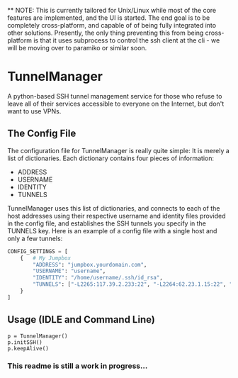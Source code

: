 ** NOTE: This is currently tailored for Unix/Linux while most of the core features are implemented, and the UI is started. The end goal is to be completely cross-platform, and capable of of being fully integrated into other solutions. Presently, the only thing preventing this from being cross-platform is that it uses subprocess to control the ssh client at the cli - we will be moving over to paramiko or similar soon.

# TunnelManager
A python-based SSH tunnel management service for those who refuse to leave all of their services accessible to everyone on the Internet, but don't want to use VPNs. 

## The Config File
The configuration file for TunnelManager is really quite simple: It is merely a list of dictionaries. Each dictionary contains four pieces of information:

+ ADDRESS
+ USERNAME
+ IDENTITY
+ TUNNELS

TunnelManager uses this list of dictionaries, and connects to each of the host addresses using their respective username and identity files provided in the config file, and establishes the SSH tunnels you specify in the TUNNELS key. Here is an example of a config file with a single host and only a few tunnels:

```python
CONFIG_SETTINGS = [
    {   # My Jumpbox
        "ADDRESS": "jumpbox.yourdomain.com",
        "USERNAME": "username",
        "IDENTITY": "/home/username/.ssh/id_rsa",
        "TUNNELS": ["-L2265:117.39.2.233:22", "-L2264:62.23.1.15:22", "-L2266:92.24.18.52:22", "-D8888"]
    }
]
```

## Usage (IDLE and Command Line)

    p = TunnelManager()
    p.initSSH()
    p.keepAlive()

### This readme is still a work in progress...
